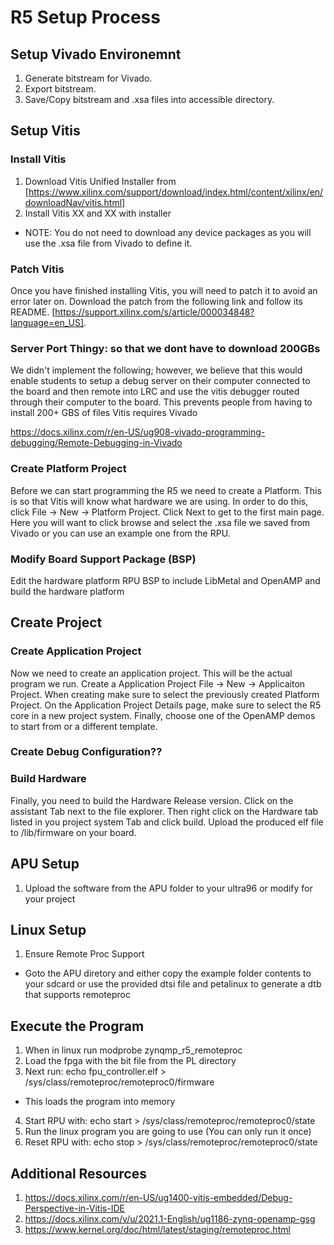 
# R5 Setup Process

## Setup Vivado Environemnt
1. Generate bitstream for Vivado.
2. Export bitstream.
3. Save/Copy bitstream and .xsa files into accessible directory.

## Setup Vitis

### Install Vitis
1. Download Vitis Unified Installer from [https://www.xilinx.com/support/download/index.html/content/xilinx/en/downloadNav/vitis.html]
2. Install Vitis XX and XX with installer
- NOTE: You do not need to download any device packages as you will use the .xsa file from Vivado to define it.

### Patch Vitis
Once you have finished installing Vitis, you will need to patch it to avoid an error later on. Download the patch from the following link and follow its README. [https://support.xilinx.com/s/article/000034848?language=en_US].


### Server Port Thingy: so that we dont have to download 200GBs 
We didn't implement the following; however, we believe that this would enable students to setup a debug server on their computer connected to the board
and then remote into LRC and use the vitis debugger routed through their computer to the board.
This prevents people from having to install 200+ GBS of files Vitis requires Vivado
 
https://docs.xilinx.com/r/en-US/ug908-vivado-programming-debugging/Remote-Debugging-in-Vivado

### Create Platform Project
Before we can start programming the R5 we need to create a Platform. This is so that Vitis will know what hardware we are using. In order to do this, click File -> New -> Platform Project. Click Next to get to the first main page. Here you will want to click browse and select the .xsa file we saved from Vivado or you can use an example one from the RPU.


### Modify Board Support Package (BSP)
Edit the hardware platform RPU BSP to include LibMetal and OpenAMP and build the hardware platform

## Create Project

### Create Application Project
Now we need to create an application project. This will be the actual program we run. Create a Application Project File -> New -> Applicaiton Project. When creating make sure to select the previously created Platform Project.  On the Application Project Details page, make sure to select the R5 core in a new project system. Finally, choose one of the OpenAMP demos to start from or a different template.


### Create Debug Configuration??

### Build Hardware
Finally, you need to build the Hardware Release version. Click on the assistant Tab next to the file explorer. Then right click on the Hardware tab listed in you project system Tab and click build. Upload the produced elf file to /lib/firmware on your board.

## APU Setup
1. Upload the software from the APU folder to your ultra96 or modify for your project

## Linux Setup
1. Ensure Remote Proc Support
- Goto the APU diretory and either copy the example folder contents to your sdcard or use the provided dtsi file
and petalinux to generate a dtb that supports remoteproc


## Execute the Program

1. When in linux run modprobe zynqmp_r5_remoteproc
2. Load the fpga with the bit file from the PL directory
3. Next run: echo fpu_controller.elf > /sys/class/remoteproc/remoteproc0/firmware
- This loads the program into memory
4. Start RPU with: echo start > /sys/class/remoteproc/remoteproc0/state
5. Run the linux program you are going to use (You can only run it once)
6. Reset RPU with: echo stop > /sys/class/remoteproc/remoteproc0/state


## Additional Resources
1. https://docs.xilinx.com/r/en-US/ug1400-vitis-embedded/Debug-Perspective-in-Vitis-IDE
2. https://docs.xilinx.com/v/u/2021.1-English/ug1186-zynq-openamp-gsg
3. https://www.kernel.org/doc/html/latest/staging/remoteproc.html
